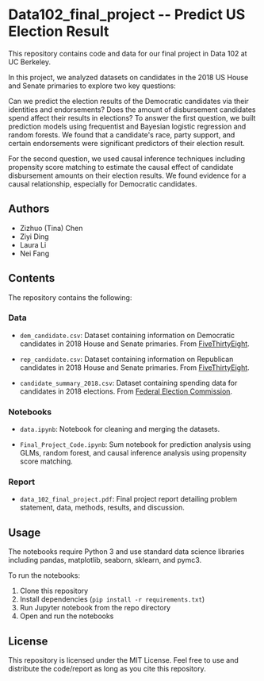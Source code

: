 # Data102_final_project -- Predict US Election Result
This repository contains code and data for our final project in Data 102 at UC Berkeley.

In this project, we analyzed datasets on candidates in the 2018 US House and Senate primaries to explore two key questions:

Can we predict the election results of the Democratic candidates via their identities and endorsements?
Does the amount of disbursement candidates spend affect their results in elections?
To answer the first question, we built prediction models using frequentist and Bayesian logistic regression and random forests. We found that a candidate's race, party support, and certain endorsements were significant predictors of their election result.

For the second question, we used causal inference techniques including propensity score matching to estimate the causal effect of candidate disbursement amounts on their election results. We found evidence for a causal relationship, especially for Democratic candidates.

## Authors

- Zizhuo (Tina) Chen
- Ziyi Ding 
- Laura Li
- Nei Fang

## Contents

The repository contains the following:

### Data

- `dem_candidate.csv`: Dataset containing information on Democratic candidates in 2018 House and Senate primaries. From [FiveThirtyEight](https://github.com/fivethirtyeight/data/tree/master/primary-candidates-2018).

- `rep_candidate.csv`: Dataset containing information on Republican candidates in 2018 House and Senate primaries. From [FiveThirtyEight](https://github.com/fivethirtyeight/data/tree/master/primary-candidates-2018). 

- `candidate_summary_2018.csv`: Dataset containing spending data for candidates in 2018 elections. From [Federal Election Commission](https://www.fec.gov/data/browse-data/?tab=bulk-data).

### Notebooks

- `data.ipynb`: Notebook for cleaning and merging the datasets.

- `Final_Project_Code.ipynb`: Sum notebook for prediction analysis using GLMs, random forest, and causal inference analysis using propensity score matching. 

### Report

- `data_102_final_project.pdf`: Final project report detailing problem statement, data, methods, results, and discussion.

## Usage

The notebooks require Python 3 and use standard data science libraries including pandas, matplotlib, seaborn, sklearn, and pymc3.

To run the notebooks:

1. Clone this repository 
2. Install dependencies (`pip install -r requirements.txt`)
3. Run Jupyter notebook from the repo directory 
4. Open and run the notebooks

## License

This repository is licensed under the MIT License. Feel free to use and distribute the code/report as long as you cite this repository.
